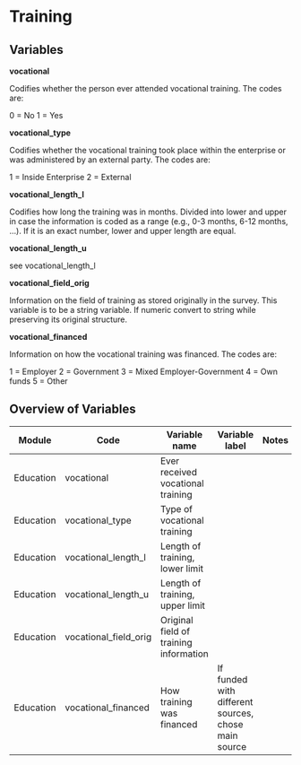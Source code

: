 # Training

## Variables

**vocational**

Codifies whether the person ever attended vocational training. The codes are: 

0 = No
1 = Yes

**vocational_type**

Codifies whether the vocational training took place within the enterprise or was administered by an external party. The codes are: 

1 = Inside Enterprise
2 = External

**vocational_length_l**

Codifies how long the training was in months. Divided into lower and upper in case the information is coded as a range (e.g., 0-3 months, 6-12 months, …). If it is an exact number, lower and upper length are equal. 

**vocational_length_u**

see vocational_length_l

**vocational_field_orig**

Information on the field of training as stored originally in the survey. This variable is to be a string variable. If numeric convert to string while preserving its original structure.

**vocational_financed**

Information on how the vocational training was financed. The codes are: 

1 = Employer
2 = Government
3 = Mixed Employer-Government
4 = Own funds
5 = Other

## Overview of Variables

| Module | Code | Variable name | Variable label | Notes |
|--------|------|---------------|----------------|-------|
| Education | vocational | Ever received vocational training | |
| Education | vocational_type | Type of vocational training | |
| Education | vocational_length_l | Length of training, lower limit | |
| Education | vocational_length_u | Length of training, upper limit | |
| Education | vocational_field_orig | Original field of training information | |
| Education | vocational_financed | How training was financed | If funded with different sources, chose main source |
